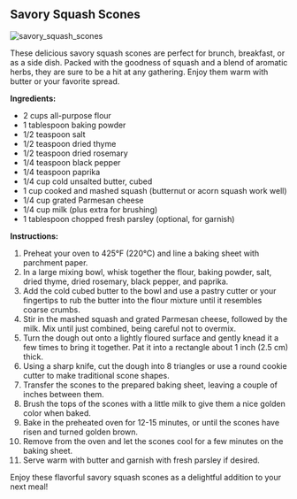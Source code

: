 ## Savory Squash Scones

![savory_squash_scones](https://images.unsplash.com/photo-1489396412693-47a2ed0e145e)

These delicious savory squash scones are perfect for brunch, breakfast, or as a side dish. Packed with the goodness of squash and a blend of aromatic herbs, they are sure to be a hit at any gathering. Enjoy them warm with butter or your favorite spread.

**Ingredients:**
- 2 cups all-purpose flour
- 1 tablespoon baking powder
- 1/2 teaspoon salt
- 1/2 teaspoon dried thyme
- 1/2 teaspoon dried rosemary
- 1/4 teaspoon black pepper
- 1/4 teaspoon paprika
- 1/4 cup cold unsalted butter, cubed
- 1 cup cooked and mashed squash (butternut or acorn squash work well)
- 1/4 cup grated Parmesan cheese
- 1/4 cup milk (plus extra for brushing)
- 1 tablespoon chopped fresh parsley (optional, for garnish)

**Instructions:**
1. Preheat your oven to 425°F (220°C) and line a baking sheet with parchment paper.
2. In a large mixing bowl, whisk together the flour, baking powder, salt, dried thyme, dried rosemary, black pepper, and paprika.
3. Add the cold cubed butter to the bowl and use a pastry cutter or your fingertips to rub the butter into the flour mixture until it resembles coarse crumbs.
4. Stir in the mashed squash and grated Parmesan cheese, followed by the milk. Mix until just combined, being careful not to overmix.
5. Turn the dough out onto a lightly floured surface and gently knead it a few times to bring it together. Pat it into a rectangle about 1 inch (2.5 cm) thick.
6. Using a sharp knife, cut the dough into 8 triangles or use a round cookie cutter to make traditional scone shapes.
7. Transfer the scones to the prepared baking sheet, leaving a couple of inches between them.
8. Brush the tops of the scones with a little milk to give them a nice golden color when baked.
9. Bake in the preheated oven for 12-15 minutes, or until the scones have risen and turned golden brown.
10. Remove from the oven and let the scones cool for a few minutes on the baking sheet.
11. Serve warm with butter and garnish with fresh parsley if desired.

Enjoy these flavorful savory squash scones as a delightful addition to your next meal!
